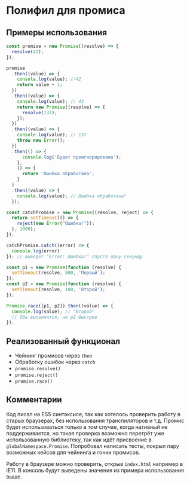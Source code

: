 # Полифил для промиса

## Примеры использования

```js
const promise = new Promise((resolve) => {
  resolve(42);
});

promise
  .then((value) => {
    console.log(value); //42
    return value + 1;
  })
  .then((value) => {
    console.log(value); // 43
    return new Promise((resolve) => {
      resolve(137);
    });
  })
  .then((value) => {
    console.log(value); // 137
    throw new Error();
  })
  .then(() => {
      console.log('Будет проигнорировано');
    },
    () => {
      return 'Ошибка обработана';
    }
  )
  .then((value) => {
    console.log(value); // Ошибка обработана"
  });

const catchPromise = new Promise((resolve, reject) => {
  return setTimeout(() => {
    reject(new Error("Ошибка!"));
  }, 1000);
});

catchPromise.catch((error) => {
  console.log(error)
}); // выведет "Error: Ошибка!" спустя одну секунду

const p1 = new Promise(function (resolve) {
  setTimeout(resolve, 500, 'Первый');
});
const p2 = new Promise(function (resolve) {
  setTimeout(resolve, 100, 'Второй');
});

Promise.race([p1, p2]).then((value) => {
  console.log(value); // "Второй"
  // Оба выполнятся, но p2 быстрее
});
```

## Реализованный функционал

* Чейнинг промисов через ```then```
* Обработку ошибок через ```catch```
* ```promise.resolve()```
* ```promise.reject()```
* ```promise.race()```

## Комментарии

Код писал на ES5 синтаксисе, так как хотелось проверить работу в старых браузерах, без использования транспиляторов и т.д. Промис будет использоваться только в том случае, когда нативный не поддерживается, но такая проверка возможно перетрёт уже использованную библиотеку, так как идёт присвоение в ```globalNamespace.Promise```. Попробовал написать тесты, покрыл пару возможных кейсов для чейнинга и гонки промисов. 

Работу в браузере можно проверить, открыв ```index.html``` например в IE11. В консоль будут выведены значения из примера использования выше.


